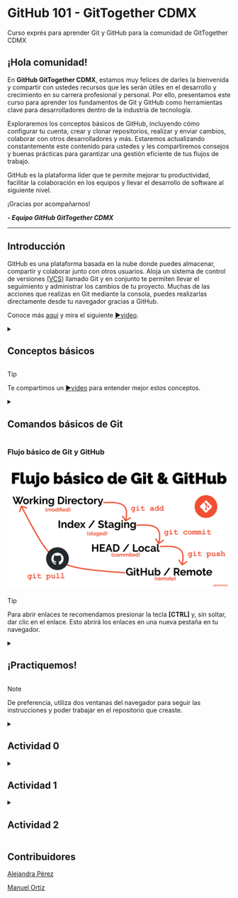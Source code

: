 # GitHub 101 - GitTogether CDMX
Curso exprés para aprender Git y GitHub para la comunidad de GitTogether CDMX

## ¡Hola comunidad!

En **GitHub GitTogether CDMX**, estamos muy felices de darles la bienvenida y compartir con ustedes recursos que les serán útiles en el desarrollo y crecimiento en su carrera profesional y personal. Por ello, presentamos este curso para aprender los fundamentos de Git y GitHub como herramientas clave para desarrolladores dentro de la industria de tecnología.

Exploraremos los conceptos básicos de GitHub, incluyendo cómo configurar tu cuenta, crear y clonar repositorios, realizar y enviar cambios, colaborar con otros desarrolladores y más. Estaremos actualizando constantemente este contenido para ustedes y les compartiremos consejos y buenas prácticas para garantizar una gestión eficiente de tus flujos de trabajo.

GitHub es la plataforma líder que te permite mejorar tu productividad, facilitar la colaboración en los equipos y llevar el desarrollo de software al siguiente nivel.

¡Gracias por acompañarnos!

***- Equipo GitHub GitTogether CDMX***

---

## Introducción
GitHub es una plataforma basada en la nube donde puedes almacenar, compartir y colaborar junto con otros usuarios. Aloja un sistema de control de versiones [(VCS)](https://docs.github.com/es/get-started/start-your-journey/about-github-and-git#about-git) llamado Git y en conjunto te permiten llevar el seguimiento y administrar los cambios de tu proyecto. Muchas de las acciones que realizas en Git mediante la consola, puedes realizarlas directamente desde tu navegador gracias a GitHub.

Conoce más [aquí](https://docs.github.com/es/get-started/start-your-journey/about-github-and-git#c%C3%B3mo-funcionan-git-y-github-juntos) y mira el siguiente [▶️video](https://youtu.be/pBy1zgt0XPc?si=3xC7IMYKmClIKUcB).

<!-- 
  <<< Conceptos básicos >>> 
-->

<details id=0>
<summary><h2>Conceptos básicos</h2></summary>

Existe una serie de conceptos que utilizaras a partir de ahora que trabajes tus proyectos en estas plataformas, por ejemplo:

### Repositorios

Un repositorio o "repo" es un proyecto que contiene múltiples archivos con los que administrarás el mismo, por ejemplo, aquellos basados en código, carpetas, imágenes, etc.

### Ramas

Definamos las ramas como une versión creada en paralelo  y de forma aislada de tu proyecto base. Cuando se crea una rama, se copian todos los archivos y el historial de cambios del repositorio principal, y a partir de ahí se pueden realizar modificaciones sin afectar a la rama principal (también conocida como rama `master` o `main`).

Crear ramas te permite solucionar errores, desarrollar nuevas características o hacer pruebas en tu proyecto y que cada colaborador pueda trabajar en sus propias contribuciones.


### Commits

Los commits con el conjunto de cambios dentro de los archivos del proyecto.

### Pull Requests

Las Pull Request (PR) son peticiones para integrar nuestras propuestas o cambios de código a un proyecto.
Esto permite que aquelllos usuarios que no sean los propietarios, contribuyan al mismo y mediante las PR, el propietario decida integrar esas contribuciones, solicitar modificaciones e incluso rechazarlas. 

### Issues
Dentro de la administración de un proyecto, el sistema de issues o incidencias en GitHub es una forma de realizar un seguimiento y administrar el trabajo necesario para mejorarlos. Cada issue puede significar una tarea, un informe de errores o una solicitud de función y se puede asignar a los miembros del equipo, etiquetar con etiquetas y vincular a hitos.

### Merge

La fusión, o merge, se refiere al proceso de combinar los cambios de una rama a otra, generalmente a la principal. GitHub utiliza un algoritmo de fusión llamado "merge commit" para combinar las diferencias entre las dos ramas. Este "merge commit" registra el historial de cambios y permite mantener un registro de los cambios realizados en cada rama.

### Projects

GitHub Projects es una herramienta integrada en la plataforma GitHub que te permite crear tableros de proyectos para organizar y dar seguimiento a tu trabajo. Es una gran funcionalidad que te ayudará en la gestión de tus proyectos y colaborar con tus equipos de trabajo.

</details>

> [!TIP]
> Te compartimos un [▶️video](https://youtu.be/r8jQ9hVA2qs?si=IRzStEVNR_UrMVpZ) para entender mejor estos conceptos.


<!-- 
  <<< Comandos Git >>> 
-->
<details id=1>
<summary><h2>Comandos básicos de Git</h2></summary>

**Configurar un usuario – git config**
Puedes configurar el nombre del autor y la dirección de correo electrónico para registrar de quien provienen los cambios.

`git config --global user.name "Nombre Usuario"`
`git config --global user.email nombreusuario@gmail.com`



</details>


### Flujo básico de Git y GitHub
![alt text](./img/image.png)

<!-- 
  <<< Práctica >>> 
-->

> [!TIP]
> Para abrir enlaces te recomendamos presionar la tecla **[CTRL]** y, sin soltar, dar clic en el enlace. Esto abrirá los enlaces en una nueva pestaña en tu navegador.

<details id=2>
<summary><h2>¡Practiquemos!</h2></summary>

[![Iniciar Curso](https://user-images.githubusercontent.com/1221423/218596841-0645fe1a-4aaf-4f51-9ab3-8aa2d3fdd487.svg)](https://github.com/aleepsy/GitHub-101---GitTogether-CDMX/fork)

1. Haz clic en el boton de arriba para hacer **Fork** de este repositorio. En la nueva página coloca el nombre que más te guste.
2. Espera alrededor de 20 segundos para ver tu nuevo repositorio.
3. Cuando hayas creado el fork, puedes editarlo de la siguiente manera:
   - a) **Clonar** el repositorio:
     1. Selecciona una carpeta en tu computadora y ejecuta este comando: `git clone url_de_tu_repo`
     2. Entra a la carpeta creada con el mismo nombre de tu repositorio.
   - b) Usar **github.dev**:
     1. En la raíz de tu repositorio, presiona la tecla:  `.`.

![alt text](./img/image-1.png)
¡Sencillo! ¿Verdad?
</details>

<!-- 
  <<< Actividad 0 >>> 
-->

> [!NOTE]
> De preferencia, utiliza dos ventanas del navegador para seguir las instrucciones y poder trabajar en el repositorio que creaste.

<details id=3>
<summary><h2>Actividad 0</h2></summary>

:octocat: Ahora que tienes una copia del repositorio original, vamos a comenzar con el manejo de archivos. 

Practiquemos lo siguiente:

1. Dirígete a la carpeta [Miembros](./Actividades/Miembros) dentro de la carpeta **Actividades**.
2. Presiona la tecla `.` para abrir tu editor en línea.
3. Dentro de la carpeta vas a crear un archivo de Markdown que lleve tu nombre y la extensión **.md**, por ejemplo:

![alt text](./img/image-8.png)

4. Dentro de este nuevo archivo, agregarás tu nombre y apellido y tu handle de github (o username). Además una breve descripción de ti, sigue el [formato de ejemplo](./Actividades/Miembros/alejandra.md).

5. Recuerda trabajar sobre el archivo con tu nombre y no sobreescribir el de ejemplo.

6. Una vez agregada tu bio, te vas a dirigir al [Octodex](https://octodex.github.com/) y elegirás al octocat que más te guste, esta imagen la agregaras justo debajo del texto. Puedes simplemente copiar y pegar la imagen en tu archivo **.md** o bajarla en tu computadora, arrastrar y soltar en el editor.

### ¡Sencillo!

Ahora sabes como crear y editar archivos.

</details>

<!-- 
  <<< Actividad 1 >>> 
-->
<details id=4>
<summary><h2>Actividad 1</h2></summary>

:octocat: A continuación, veremos como colaborar en este repositorio:

1. Dirígete al archivo [Tips.md](./Actividades/Tips.md) dentro de la carpeta **Actividades**.
2. Recuerda utilizar **github.dev** para abrir tu editor en línea.
3. En el archivo de [Tips.md](./Actividades/Tips.md), copia el tip de ejemplo y pegalo justo debajo. Vas a agregar un Tip que les darías a las demas personas para mejorar en programación.

![alt text](./img/image-2.png)

4. Haz clic en el ícono de control de código fuente dentro de tu editor.

![alt text](./img/image-3.png)

5. Escribe un nombre y envía los cambios.

![alt text](./img/image-4.png)

6. Dirígete a tu repositorio y verás la siguiente opción:

![alt text](./img/image-5.png)

6. Abre un Pull Request **(PR)** y coloca en el titulo `He agregado mi tip - Tu Nombre`y opcionalmente una descripción.

7. Asegúrate de no tener conflictos.

![alt text](./img/image-7.png)

8. Crea tu **PR**.

### ¡Felicidades!

Creaste tu primera contribución a un repositorio en GitHub.

</details>

<!-- 
  <<< Actividad 2 >>> 
-->
<details id=5>
<summary><h2>Actividad 2</h2></summary>

</details>

## Contribuidores
[Alejandra Pérez](https://github.com/aleepsy)

[Manuel Ortiz](https://github.com/manuosmx)